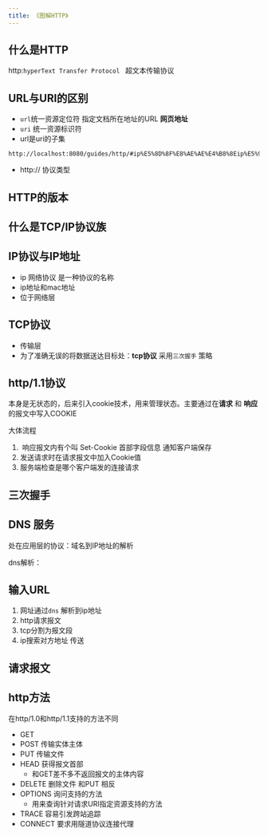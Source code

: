 ```yaml
---
title: 《图解HTTP》
---
```


## 什么是HTTP

http:`hyperText Transfer Protocol ` 超文本传输协议

## URL与URI的区别

- `url`统一资源定位符 指定文档所在地址的URL **网页地址**
- `uri` 统一资源标识符
- url是uri的子集

```
http://localhost:8080/guides/http/#ip%E5%8D%8F%E8%AE%AE%E4%B8%8Eip%E5%9C%B0%E5%9D%80
```

- http:// 协议类型

## HTTP的版本



## 什么是TCP/IP协议族



## IP协议与IP地址

- ip 网络协议 是一种协议的名称
- ip地址和mac地址
- 位于网络层

## TCP协议

- 传输层
- 为了准确无误的将数据送达目标处：**tcp协议** 采用`三次握手` 策略

## http/1.1协议

本身是无状态的，后来引入cookie技术，用来管理状态。主要通过在**请求** 和 **响应**的报文中写入COOKIE

大体流程

1. ​	响应报文内有个叫 Set-Cookie 首部字段信息 通知客户端保存
2. 发送请求时在请求报文中加入Cookie值
3. 服务端检查是哪个客户端发的连接请求

## 三次握手





## DNS 服务

处在应用层的协议：域名到IP地址的解析

dns解析：

## 输入URL

1. 网址通过`dns` 解析到ip地址 
2. http请求报文
3. tcp分割为报文段
4. ip搜索对方地址 传送

## 请求报文

## http方法

在http/1.0和http/1.1支持的方法不同

- GET
- POST 传输实体主体
- PUT 传输文件
- HEAD 获得报文首部
  - 和GET差不多不返回报文的主体内容
- DELETE 删除文件 和PUT 相反
- OPTIONS 询问支持的方法
  - 用来查询针对请求URI指定资源支持的方法
- TRACE 容易引发跨站追踪
- CONNECT 要求用隧道协议连接代理

